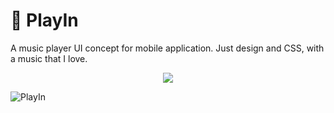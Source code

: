# 🎵 PlayIn
A music player UI concept for mobile application. Just design and CSS, with a music that I love.

<p align="center">
  
  <img src="https://user-images.githubusercontent.com/75103144/110166517-41c60500-7dd3-11eb-9417-2b83c6b4c370.png">
  
</p>

![PlayIn](https://user-images.githubusercontent.com/75103144/110166383-075c6800-7dd3-11eb-877b-af165b1fa281.PNG)
